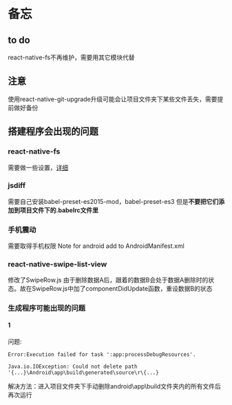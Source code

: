 # 备忘

## to do
react-native-fs不再维护，需要用其它模块代替

## 注意
使用react-native-git-upgrade升级可能会让项目文件夹下某些文件丢失，需要提前做好备份

## 搭建程序会出现的问题

### react-native-fs
需要做一些设置，[详细](https://github.com/johanneslumpe/react-native-fs)

### jsdiff
需要自己安装babel-preset-es2015-mod，babel-preset-es3
但是**不要把它们添加到项目文件下的.babelrc文件里**

### 手机震动
需要取得手机权限
Note for android add <uses-permission android:name="android.permission.VIBRATE"/> to AndroidManifest.xml

### react-native-swipe-list-view
修改了SwipeRow.js
由于删除数据A后，跟着的数据B会处于数据A删除时的状态。故在SwipeRow.js中加了componentDidUpdate函数，重设数据B的状态

### 生成程序可能出现的问题

#### 1
问题:
```
Error:Execution failed for task ':app:processDebugResources'.

Java.io.IOException: Could not delete path '{...}\Android\app\build\generated\source\r\{...}
```
解决方法：进入项目文件夹下手动删除android\app\build文件夹内的所有文件后再次运行
